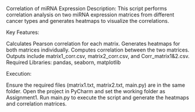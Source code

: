 Correlation of miRNA Expression
Description: This script performs correlation analysis on two miRNA expression matrices from different cancer types and generates heatmaps to visualize the correlations.

Key Features:

Calculates Pearson correlation for each matrix.
Generates heatmaps for both matrices individually.
Computes correlation between the two matrices.
Outputs include matrix1_corr.csv, matrix2_corr.csv, and Corr_matrix1&2.csv.
Required Libraries: pandas, seaborn, matplotlib

Execution:

Ensure the required files (matrix1.txt, matrix2.txt, main.py) are in the same folder.
Open the project in PyCharm and set the working folder as Assignment1.
Run main.py to execute the script and generate the heatmaps and correlation matrices.
